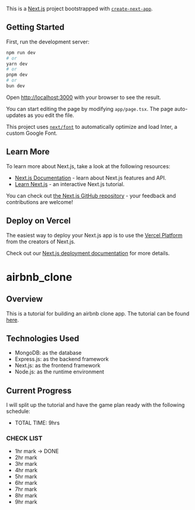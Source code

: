 This is a [Next.js](https://nextjs.org/) project bootstrapped with [`create-next-app`](https://github.com/vercel/next.js/tree/canary/packages/create-next-app).

## Getting Started

First, run the development server:

```bash
npm run dev
# or
yarn dev
# or
pnpm dev
# or
bun dev
```

Open [http://localhost:3000](http://localhost:3000) with your browser to see the result.

You can start editing the page by modifying `app/page.tsx`. The page auto-updates as you edit the file.

This project uses [`next/font`](https://nextjs.org/docs/basic-features/font-optimization) to automatically optimize and load Inter, a custom Google Font.

## Learn More

To learn more about Next.js, take a look at the following resources:

- [Next.js Documentation](https://nextjs.org/docs) - learn about Next.js features and API.
- [Learn Next.js](https://nextjs.org/learn) - an interactive Next.js tutorial.

You can check out [the Next.js GitHub repository](https://github.com/vercel/next.js/) - your feedback and contributions are welcome!

## Deploy on Vercel

The easiest way to deploy your Next.js app is to use the [Vercel Platform](https://vercel.com/new?utm_medium=default-template&filter=next.js&utm_source=create-next-app&utm_campaign=create-next-app-readme) from the creators of Next.js.

Check out our [Next.js deployment documentation](https://nextjs.org/docs/deployment) for more details.

# airbnb_clone

## Overview
This is a tutorial for building an airbnb clone app. The tutorial can be found [here](https://www.youtube.com/watch?v=c_-b_isI4vg).

## Technologies Used
- MongoDB: as the database
- Express.js: as the backend framework
- Next.js: as the frontend framework
- Node.js: as the runtime environment

## Current Progress
I will split up the tutorial and have the game plan ready with the following schedule:
- TOTAL TIME: 9hrs

### CHECK LIST
- 1hr mark -> DONE
- 2hr mark 
- 3hr mark 
- 4hr mark
- 5hr mark 
- 6hr mark 
- 7hr mark 
- 8hr mark 
- 9hr mark
